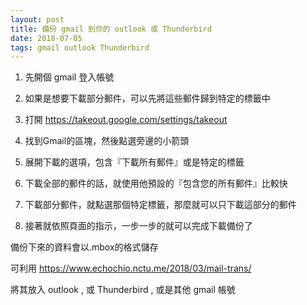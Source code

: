 ```yaml
---
layout: post
title: 備份 gmail 到你的 outlook 或 Thunderbird
date: 2018-07-05
tags: gmail outlook Thunderbird
---
```


1. 先開個 gmail 登入帳號

2. 如果是想要下載部分郵件，可以先將這些郵件歸到特定的標籤中

2. 打開 https://takeout.google.com/settings/takeout

3. 找到Gmail的區塊，然後點選旁邊的小箭頭

4. 展開下載的選項，包含『下載所有郵件』或是特定的標籤

5. 下載全部的郵件的話，就使用他預設的『包含您的所有郵件』比較快

7. 下載部分郵件，就點選那個特定標籤，那麼就可以只下載這部分的郵件

8. 接著就依照頁面的指示，一步一步的就可以完成下載備份了

備份下來的資料會以.mbox的格式儲存

可利用 https://www.echochio.nctu.me/2018/03/mail-trans/

將其放入 outlook , 或 Thunderbird , 或是其他 gmail 帳號
